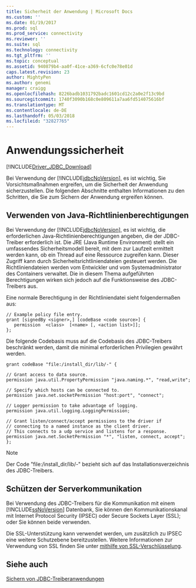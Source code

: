 ```yaml
---
title: Sicherheit der Anwendung | Microsoft Docs
ms.custom: ''
ms.date: 01/19/2017
ms.prod: sql
ms.prod_service: connectivity
ms.reviewer: ''
ms.suite: sql
ms.technology: connectivity
ms.tgt_pltfrm: ''
ms.topic: conceptual
ms.assetid: 940879b4-aa0f-41ce-a369-6cfc0e78e01d
caps.latest.revision: 23
author: MightyPen
ms.author: genemi
manager: craigg
ms.openlocfilehash: 8226badb1031792badc1601cd12c2a0e2f13c9bd
ms.sourcegitcommit: 1740f3090b168c0e809611a7aa6fd514075616bf
ms.translationtype: MT
ms.contentlocale: de-DE
ms.lasthandoff: 05/03/2018
ms.locfileid: "32827765"
---
```

# <a name="application-security"></a>Anwendungssicherheit
[!INCLUDE[Driver_JDBC_Download](../../includes/driver_jdbc_download.md)]

  Bei Verwendung der [!INCLUDE[jdbcNoVersion](../../includes/jdbcnoversion_md.md)], es ist wichtig, Sie Vorsichtsmaßnahmen ergreifen, um die Sicherheit der Anwendung sicherzustellen. Die folgenden Abschnitte enthalten Informationen zu den Schritten, die Sie zum Sichern der Anwendung ergreifen können.  
  
## <a name="using-java-policy-permissions"></a>Verwenden von Java-Richtlinienberechtigungen  
 Bei Verwendung der [!INCLUDE[jdbcNoVersion](../../includes/jdbcnoversion_md.md)], es ist wichtig, die erforderlichen Java-Richtlinienberechtigungen angeben, die der JDBC-Treiber erforderlich ist. Die JRE (Java Runtime Environment) stellt ein umfassendes Sicherheitsmodell bereit, mit dem zur Laufzeit ermittelt werden kann, ob ein Thread auf eine Ressource zugreifen kann. Dieser Zugriff kann durch Sicherheitsrichtliniendateien gesteuert werden. Die Richtliniendateien werden vom Entwickler und vom Systemadministrator des Containers verwaltet. Die in diesem Thema aufgeführten Berechtigungen wirken sich jedoch auf die Funktionsweise des JDBC-Treibers aus.  
  
 Eine normale Berechtigung in der Richtliniendatei sieht folgendermaßen aus:  
  
```  
// Example policy file entry.  
grant [signedBy <signer>,] [codeBase <code source>] {  
   permission  <class>  [<name> [, <action list>]];  
};  
```  
  
 Die folgende Codebasis muss auf die Codebasis des JDBC-Treibers beschränkt werden, damit die minimal erforderlichen Privilegien gewährt werden.  
  
```  
grant codeBase "file:/install_dir/lib/-" {  
  
// Grant access to data source.  
permission java.util.PropertyPermission "java.naming.*", "read,write";  
  
// Specify which hosts can be connected to.  
permission java.net.socketPermission "host:port", "connect";  
  
// Logger permission to take advantage of logging.  
permission java.util.logging.LoggingPermission;  
  
// Grant listen/connect/accept permissions to the driver if   
// connecting to a named instance as the client driver.   
// This connects to a udp service and listens for a response.  
permission java.net.SocketPermission "*", "listen, connect, accept";   
};   
```  
  
> [!NOTE]  
>  Der Code "file:/install_dir/lib/-" bezieht sich auf das Installationsverzeichnis des JDBC-Treibers.  
  
## <a name="protecting-server-communication"></a>Schützen der Serverkommunikation  
 Bei Verwendung des JDBC-Treibers für die Kommunikation mit einem [!INCLUDE[ssNoVersion](../../includes/ssnoversion_md.md)] Datenbank, Sie können den Kommunikationskanal mit Internet Protocol Security (IPSEC) oder Secure Sockets Layer (SSL); oder Sie können beide verwenden.  
  
 Die SSL-Unterstützung kann verwendet werden, um zusätzlich zu IPSEC eine weitere Schutzebene bereitzustellen. Weitere Informationen zur Verwendung von SSL finden Sie unter [mithilfe von SSL-Verschlüsselung](../../connect/jdbc/using-ssl-encryption.md).  
  
## <a name="see-also"></a>Siehe auch  
 [Sichern von JDBC-Treiberanwendungen](../../connect/jdbc/securing-jdbc-driver-applications.md)  
  
  
